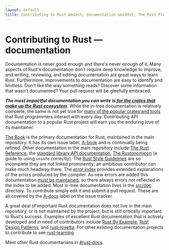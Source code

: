 ```yaml
---
layout: default
title: Contributing to Rust &mdash; documentation &middot; The Rust Programming Language
---
```


# Contributing to Rust &mdash; documentation

Documentation is never good enough and there's never enough of it.
Many aspects of Rust's documentation don't require deep knowledge to
improve, and writing, reviewing, and editing documentation are great
ways to learn Rust. Furthermore, improvements to documentation are
easy to identify and limitless. Don't like the way something reads?
Discover some information that wasn't documented?  Your pull request
will be gleefully embraced.

***The most impactful documentation you can write is [for the crates
that make up the Rust ecosystem][crate_docs]***. While the in-tree
documentation is relatively complete, the same is not yet true for
[many of the popular crates and tools][awesome-rust] that Rust
programmers interact with every day. Contributing API documentation to
a popular Rust project will earn you the enduring love of its maintainer.

[The Book] is the primary documentation for Rust, maintained in the
main repository. It has its own issue label, [A-book] and
is continually being refined. Other documentation in the main
repository include [The Rust Reference], the [standard library API
documentation][std], [The Rustonomicon] (a guide to using `unsafe`
correctly). The [Rust Style Guidelines] are so incomplete they are not
linked prominently; an ambitious contributor can make much headway
there. The [error index][err] provides extended explanations of the
errors produced by the compiler. As new errors are added this
documentation [must be maintained][err-issue], so there always
errors not reflected in the index to be added. Most in-tree
documentation lives in the [src/doc] directory. To contribute simply
edit it and submit a pull request. These are all covered by the
[A-docs] label on the issue tracker.

A great deal of important Rust documentation does not live in the main
repository, or is not maintained by the project, but is still
critically important to Rust's success. Examples of excellent Rust
documentation that is actively developed and in need of contributors
include [Rust By Example], [Rust Design Patterns], and [rust-rosetta].
For other existing documentation projects to contribute to see [rust-learning].

Meet other Rust documentarians in [#rust-docs].

<!--
TODO: blogging, translation
-->

[#rust-docs]: https://client00.chat.mibbit.com/?server=irc.mozilla.org&channel=%23rust-docs
[A-book]: https://github.com/rust-lang/rust/issues?q=is%3Aopen+is%3Aissue+label%3AA-book
[A-docs]: https://github.com/rust-lang/rust/issues?q=is%3Aopen+is%3Aissue+label%3AA-docs
[Rust By Example]: https://github.com/rust-lang/rust-by-example
[Rust Design Patterns]: https://github.com/nrc/patterns
[Rust Style Guidelines]: http://doc.rust-lang.org/style/index.html
[The Book]: http://doc.rust-lang.org/book/index.html
[The Rust Reference]: http://doc.rust-lang.org/reference.html
[The Rustonomicon]: http://doc.rust-lang.org/nomicon/index.html
[awesome-rust]: https://github.com/kud1ing/awesome-rust
[crate_docs]: https://users.rust-lang.org/t/lets-talk-about-ecosystem-documentation/2791
[err-issue]: https://github.com/rust-lang/rust/issues/24407
[err]: http://doc.rust-lang.org/error-index.html
[rust-learning]: https://github.com/ctjhoa/rust-learning
[rust-rosetta]: https://github.com/Hoverbear/rust-rosetta
[src/doc]: https://github.com/rust-lang/rust/tree/master/src/doc
[std]: http://doc.rust-lang.org/std/index.html
